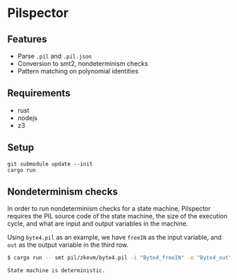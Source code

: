 # Pilspector

## Features

- Parse `.pil` and `.pil.json`
- Conversion to smt2, nondeterminism checks
- Pattern matching on polynomial identities

## Requirements

- rust
- nodejs
- z3

## Setup

```
git submodule update --init
cargo run
```

## Nondeterminism checks

In order to run nondeterminism checks for a state machine, Pilspector requires
the PIL source code of the state machine, the size of the execution cycle, and
what are input and output variables in the machine.

Using `byte4.pil` as an example, we have `freeIN` as the input variable, and
`out` as the output variable in the third row.

```bash
$ cargo run -- smt pil/zkevm/byte4.pil -i "Byte4_freeIN" -o "Byte4_out" -r 3

State machine is deterministic.
```
